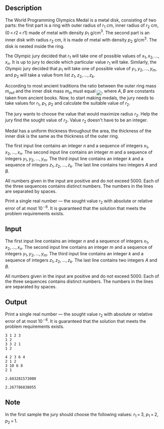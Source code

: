 ## Description

<div><p>The World Programming Olympics Medal is a metal disk, consisting of two parts: the first part is a ring with outer radius of <span class="tex-span"><i>r</i><sub class="lower-index">1</sub></span> cm, inner radius of <span class="tex-span"><i>r</i><sub class="lower-index">2</sub></span> cm, <span class="tex-span">(0 &lt; <i>r</i>2 &lt; <i>r</i>1)</span> made of metal with density <span class="tex-span"><i>p</i><sub class="lower-index">1</sub></span> g/cm<span class="tex-span"><sup class="upper-index">3</sup></span>. The second part is an inner disk with radius <span class="tex-span"><i>r</i><sub class="lower-index">2</sub></span> cm, it is made of metal with density <span class="tex-span"><i>p</i><sub class="lower-index">2</sub></span> g/cm<span class="tex-span"><sup class="upper-index">3</sup></span>. The disk is nested inside the ring.</p><p>The Olympic jury decided that <span class="tex-span"><i>r</i><sub class="lower-index">1</sub></span> will take one of possible values of <span class="tex-span"><i>x</i><sub class="lower-index">1</sub>, <i>x</i><sub class="lower-index">2</sub>, ..., <i>x</i><sub class="lower-index"><i>n</i></sub></span>. It is up to jury to decide which particular value <span class="tex-span"><i>r</i><sub class="lower-index">1</sub></span> will take. Similarly, the Olympic jury decided that <span class="tex-span"><i>p</i><sub class="lower-index">1</sub></span> will take one of possible value of <span class="tex-span"><i>y</i><sub class="lower-index">1</sub>, <i>y</i><sub class="lower-index">2</sub>, ..., <i>y</i><sub class="lower-index"><i>m</i></sub></span>, and <span class="tex-span"><i>p</i><sub class="lower-index">2</sub></span> will take a value from list <span class="tex-span"><i>z</i><sub class="lower-index">1</sub>, <i>z</i><sub class="lower-index">2</sub>, ..., <i>z</i><sub class="lower-index"><i>k</i></sub></span>.</p><p>According to most ancient traditions the ratio between the outer ring mass <span class="tex-span"><i>m</i><sub class="lower-index"><i>out</i></sub></span> and the inner disk mass <span class="tex-span"><i>m</i><sub class="lower-index"><i>in</i></sub></span> must equal <img align="middle" class="tex-formula" src="file://Zb8g7d2T.png" style="max-width: 100.0%;max-height: 100.0%;">, where <span class="tex-span"><i>A</i>, <i>B</i></span> are constants taken from ancient books. Now, to start making medals, the jury needs to take values for <span class="tex-span"><i>r</i><sub class="lower-index">1</sub></span>, <span class="tex-span"><i>p</i><sub class="lower-index">1</sub></span>, <span class="tex-span"><i>p</i><sub class="lower-index">2</sub></span> and calculate the suitable value of <span class="tex-span"><i>r</i><sub class="lower-index">2</sub></span>.</p><p>The jury wants to choose the value that would maximize radius <span class="tex-span"><i>r</i><sub class="lower-index">2</sub></span>. Help the jury find the sought value of <span class="tex-span"><i>r</i><sub class="lower-index">2</sub></span>. Value <span class="tex-span"><i>r</i><sub class="lower-index">2</sub></span> doesn't have to be an integer.</p><p>Medal has a uniform thickness throughout the area, the thickness of the inner disk is the same as the thickness of the outer ring.</p></div><div class="input-specification"><p>The first input line contains an integer <span class="tex-span"><i>n</i></span> and a sequence of integers <span class="tex-span"><i>x</i><sub class="lower-index">1</sub>, <i>x</i><sub class="lower-index">2</sub>, ..., <i>x</i><sub class="lower-index"><i>n</i></sub></span>. The second input line contains an integer <span class="tex-span"><i>m</i></span> and a sequence of integers <span class="tex-span"><i>y</i><sub class="lower-index">1</sub>, <i>y</i><sub class="lower-index">2</sub>, ..., <i>y</i><sub class="lower-index"><i>m</i></sub></span>. The third input line contains an integer <span class="tex-span"><i>k</i></span> and a sequence of integers <span class="tex-span"><i>z</i><sub class="lower-index">1</sub>, <i>z</i><sub class="lower-index">2</sub>, ..., <i>z</i><sub class="lower-index"><i>k</i></sub></span>. The last line contains two integers <span class="tex-span"><i>A</i></span> and <span class="tex-span"><i>B</i></span>.</p><p>All numbers given in the input are positive and do not exceed 5000. Each of the three sequences contains distinct numbers. The numbers in the lines are separated by spaces.</p></div><div class="output-specification"><p>Print a single real number — the sought value <span class="tex-span"><i>r</i><sub class="lower-index">2</sub></span> with absolute or relative error of at most <span class="tex-span">10<sup class="upper-index"> - 6</sup></span>. It is guaranteed that the solution that meets the problem requirements exists.</p></div>

## Input

<p>The first input line contains an integer <span class="tex-span"><i>n</i></span> and a sequence of integers <span class="tex-span"><i>x</i><sub class="lower-index">1</sub>, <i>x</i><sub class="lower-index">2</sub>, ..., <i>x</i><sub class="lower-index"><i>n</i></sub></span>. The second input line contains an integer <span class="tex-span"><i>m</i></span> and a sequence of integers <span class="tex-span"><i>y</i><sub class="lower-index">1</sub>, <i>y</i><sub class="lower-index">2</sub>, ..., <i>y</i><sub class="lower-index"><i>m</i></sub></span>. The third input line contains an integer <span class="tex-span"><i>k</i></span> and a sequence of integers <span class="tex-span"><i>z</i><sub class="lower-index">1</sub>, <i>z</i><sub class="lower-index">2</sub>, ..., <i>z</i><sub class="lower-index"><i>k</i></sub></span>. The last line contains two integers <span class="tex-span"><i>A</i></span> and <span class="tex-span"><i>B</i></span>.</p><p>All numbers given in the input are positive and do not exceed 5000. Each of the three sequences contains distinct numbers. The numbers in the lines are separated by spaces.</p>

## Output

<p>Print a single real number — the sought value <span class="tex-span"><i>r</i><sub class="lower-index">2</sub></span> with absolute or relative error of at most <span class="tex-span">10<sup class="upper-index"> - 6</sup></span>. It is guaranteed that the solution that meets the problem requirements exists.</p>





```input1
3 1 2 3
1 2
3 3 2 1
1 2

```




```input2
4 2 3 6 4
2 1 2
3 10 6 8
2 1

```




```output1
2.683281573000

```




```output2
2.267786838055

```



## Note

<p>In the first sample the jury should choose the following values: <span class="tex-span"><i>r</i><sub class="lower-index">1</sub> = 3</span>, <span class="tex-span"><i>p</i><sub class="lower-index">1</sub> = 2</span>, <span class="tex-span"><i>p</i><sub class="lower-index">2</sub> = 1</span>.</p>
